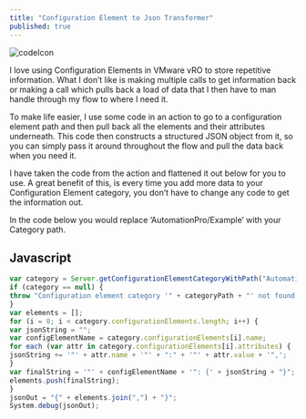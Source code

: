 ```yaml
---
title: "Configuration Element to Json Transformer"
published: true
---
```


![codeIcon](https://user-images.githubusercontent.com/7029361/122019388-573ec800-cde1-11eb-99ad-08c293b7c108.png)

I love using Configuration Elements in VMware vRO to store repetitive information. What I don’t like is making multiple calls to get information back or making a call which pulls back a load of data that I then have to man handle through my flow to where I need it.

To make life easier, I use some code in an action to go to a configuration element path and then pull back all the elements and their attributes underneath. This code then constructs a structured JSON object from it, so you can simply pass it around throughout the flow and pull the data back when you need it.

I have taken the code from the action and flattened it out below for you to use. A great benefit of this, is every time you add more data to your Configuration Element category, you don’t have to change any code to get the information out.

In the code below you would replace ‘AutomationPro/Example’ with your Category path.

## Javascript
```javascript
var category = Server.getConfigurationElementCategoryWithPath("AutomationPro/Example");
if (category == null) {
throw "Configuration element category '" + categoryPath + "' not found or empty!";
}
var elements = [];
for (i = 0; i < category.configurationElements.length; i++) {
var jsonString = "";
var configElementName = category.configurationElements[i].name;
for each (var attr in category.configurationElements[i].attributes) {
jsonString += '"' + attr.name + '"' + ":" + '"' + attr.value + '",';
}
var finalString = '"' + configElementName + '": {' + jsonString + "}";
elements.push(finalString);
}
jsonOut = "{" + elements.join(",") + "}";
System.debug(jsonOut);
```
